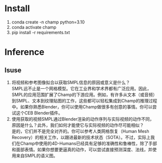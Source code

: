 # Install
1. conda create -n champ python=3.10
2. conda activate champ
3. pip install -r requirements.txt
# Inference  
## Isuse
1. 将视频和参考图像拟合以获取SMPL信息的原因或意义是什么？  
SMPL远不止是一个网格模型。它在工业界和学术界都有广泛应用。因此，SMPL的应用范围扩展了Champ的下游应用。例如，有许多从文本（或音频）到SMPL、文本到纹理贴图的工作，这些都可以轻松集成到Champ的推理过程中。如果你熟悉Blender，你可以使用Champ做很多有创意的事情。你可以尝试这个CEB Blender插件。  
2. 使用获取的视频SMPL通过Blender渲染的动作序列与实际视频的动作不同，原因是什么？此外，我们如何才能使它与实际视频的动作尽可能相似？  
是的，它们并不是完全对齐的。你可以参考人类网格恢复（Human Mesh Recovery）的相关工作，以跟进最新的技术状态（SOTA）。不过，实际上我们在Champ中使用的4D-Humans已经具有足够的准确性和鲁棒性，除了手部和面部表情。如果你想要更逼真的动作，可以尝试直接预测深度、法线，并使用来自SMPL的语义图。

